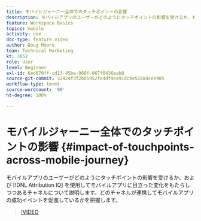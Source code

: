 ```yaml
---
title: モバイルジャーニー全体でのタッチポイントの影響
description: モバイルアプリのユーザーがどのようにタッチポイントの影響を受けるか、および Attribution IQ を使用してモバイルアプリに目立った変化をもたらしつつあるチャネルについて説明します。 どのチャネルが連携してモバイルアプリの成功イベントを促進しているかを把握します。
feature: Workspace Basics
topics: mobile
activity: use
doc-type: feature video
author: Doug Moore
team: Technical Marketing
kt: 3052
role: User
level: Beginner
exl-id: 6ed070ff-cd13-45be-968f-067f0436eab8
source-git-commit: 32424f3f2b05952fe4df9ea91dcbe51684cee905
workflow-type: tm+mt
source-wordcount: '90'
ht-degree: 100%

---
```


# モバイルジャーニー全体でのタッチポイントの影響 {#impact-of-touchpoints-across-mobile-journey}

モバイルアプリのユーザーがどのようにタッチポイントの影響を受けるか、および [!DNL Attribution IQ] を使用してモバイルアプリに目立った変化をもたらしつつあるチャネルについて説明します。どのチャネルが連携してモバイルアプリの成功イベントを促進しているかを把握します。

>[!VIDEO](https://video.tv.adobe.com/v/27827/?quality=12)
